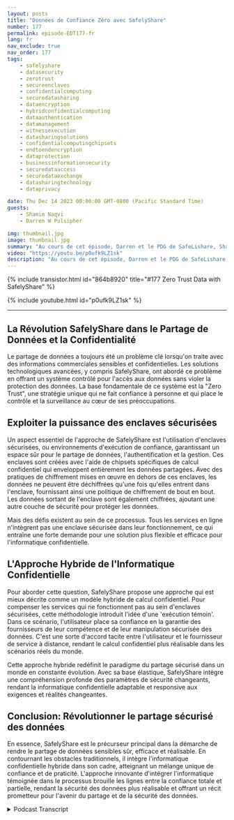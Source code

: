 ```yaml
---
layout: posts
title: "Données de Confiance Zéro avec SafelyShare"
number: 177
permalink: episode-EDT177-fr
lang: fr
nav_exclude: true
nav_order: 177
tags:
    - safelyshare
    - datasecurity
    - zerotrust
    - secureenclaves
    - confidentialcomputing
    - securedatasharing
    - dataencryption
    - hybridconfidentialcomputing
    - dataauthentication
    - datamanagement
    - witnessexecution
    - datasharingsolutions
    - confidentialcomputingchipsets
    - endtoendencryption
    - dataprotection
    - businessinformationsecurity
    - securedataaccess
    - securedataexchange
    - datasharingtechnology
    - dataprivacy

date: Thu Dec 14 2023 00:00:00 GMT-0800 (Pacific Standard Time)
guests:
    - Shamim Naqvi
    - Darren W Pulsipher

img: thumbnail.jpg
image: thumbnail.jpg
summary: "Au cours de cet épisode, Darren et le PDG de SafeLishare, Shamim Naqvi, discutent de la manière dont l'informatique confidentielle peut être utilisée pour créer des environnements collaboratifs de partage de données gérés dans le cloud."
video: "https://youtu.be/p0ufk9LZ1sk"
description: "Au cours de cet épisode, Darren et le PDG de SafeLishare, Shamim Naqvi, discutent de la manière dont l'informatique confidentielle peut être utilisée pour créer des environnements collaboratifs de partage de données gérés dans le cloud."
---
```


<div>
{% include transistor.html id="864b8920" title="#177 Zero Trust Data with SafelyShare" %}

{% include youtube.html id="p0ufk9LZ1sk" %}
</div>

---

## La Révolution SafelyShare dans le Partage de Données et la Confidentialité

Le partage de données a toujours été un problème clé lorsqu'on traite avec des informations commerciales sensibles et confidentielles. Les solutions technologiques avancées, y compris SafelyShare, ont abordé ce problème en offrant un système contrôlé pour l'accès aux données sans violer la protection des données. La base fondamentale de ce système est la "Zero Trust", une stratégie unique qui ne fait confiance à personne et qui place le contrôle et la surveillance au cœur de ses préoccupations.

## Exploiter la puissance des enclaves sécurisées

Un aspect essentiel de l'approche de SafelyShare est l'utilisation d'enclaves sécurisées, ou environnements d'exécution de confiance, garantissant un espace sûr pour le partage de données, l'authentification et la gestion. Ces enclaves sont créées avec l'aide de chipsets spécifiques de calcul confidentiel qui enveloppent entièrement les données partagées. Avec des pratiques de chiffrement mises en œuvre en dehors de ces enclaves, les données ne peuvent être déchiffrées qu'une fois qu'elles entrent dans l'enclave, fournissant ainsi une politique de chiffrement de bout en bout. Les données sortant de l'enclave sont également chiffrées, ajoutant une autre couche de sécurité pour protéger les données.

Mais des défis existent au sein de ce processus. Tous les services en ligne n'intègrent pas une enclave sécurisée dans leur fonctionnement, ce qui entraîne une forte demande pour une solution plus flexible et efficace pour l'informatique confidentielle.

## L'Approche Hybride de l'Informatique Confidentielle

Pour aborder cette question, SafelyShare propose une approche qui est mieux décrite comme un modèle hybride de calcul confidentiel. Pour compenser les services qui ne fonctionnent pas au sein d'enclaves sécurisées, cette méthodologie introduit l'idée d'une 'exécution témoin'. Dans ce scénario, l'utilisateur place sa confiance en la garantie des fournisseurs de leur compétence et de leur manipulation sécurisée des données. C'est une sorte d'accord tacite entre l'utilisateur et le fournisseur de service à distance, rendant le calcul confidentiel plus réalisable dans les scénarios réels du monde.

Cette approche hybride redéfinit le paradigme du partage sécurisé dans un monde en constante évolution. Avec sa base élastique, SafelyShare intègre une compréhension profonde des paramètres de sécurité changeants, rendant la informatique confidentielle adaptable et responsive aux exigences et réalités changeantes.

## Conclusion: Révolutionner le partage sécurisé des données

En essence, SafelyShare est le précurseur principal dans la démarche de rendre le partage de données sensibles sûr, efficace et réalisable. En contournant les obstacles traditionnels, il intègre l'informatique confidentielle hybride dans son cadre, atteignant un mélange unique de confiance et de praticité. L'approche innovante d'intégrer l'informatique témoignée dans le processus brouille les lignes entre la confiance totale et partielle, rendant la sécurité des données plus réalisable et offrant un récit prometteur pour l'avenir du partage et de la sécurité des données.



<details>
<summary> Podcast Transcript </summary>

<p></p>

</details>
